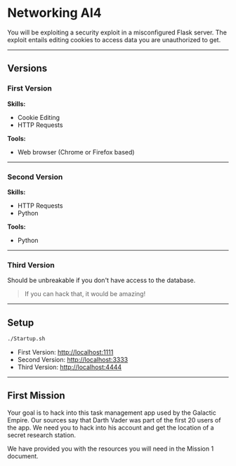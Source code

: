 # Networking AI4

You will be exploiting a security exploit in a misconfigured Flask server. The exploit entails editing cookies to access data you are unauthorized to get.

---

## Versions

### First Version

**Skills:**
- Cookie Editing
- HTTP Requests

**Tools:**
- Web browser (Chrome or Firefox based)

---

### Second Version

**Skills:**
- HTTP Requests
- Python

**Tools:**
- Python

---

### Third Version

Should be unbreakable if you don't have access to the database.

> If you can hack that, it would be amazing!

---

## Setup

```sh
./Startup.sh
```

- First Version: [http://localhost:1111](http://localhost:1111)
- Second Version: [http://localhost:3333](http://localhost:3333)
- Third Version: [http://localhost:4444](http://localhost:4444)

---

## First Mission

Your goal is to hack into this task management app used by the Galactic Empire. Our sources say that Darth Vader was part of the first 20 users of the app. We need you to hack into his account and get the location of a secret research station.

We have provided you with the resources you will need in the Mission 1 document.